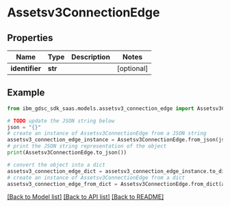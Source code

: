 # Assetsv3ConnectionEdge


## Properties

Name | Type | Description | Notes
------------ | ------------- | ------------- | -------------
**identifier** | **str** |  | [optional] 

## Example

```python
from ibm_gdsc_sdk_saas.models.assetsv3_connection_edge import Assetsv3ConnectionEdge

# TODO update the JSON string below
json = "{}"
# create an instance of Assetsv3ConnectionEdge from a JSON string
assetsv3_connection_edge_instance = Assetsv3ConnectionEdge.from_json(json)
# print the JSON string representation of the object
print(Assetsv3ConnectionEdge.to_json())

# convert the object into a dict
assetsv3_connection_edge_dict = assetsv3_connection_edge_instance.to_dict()
# create an instance of Assetsv3ConnectionEdge from a dict
assetsv3_connection_edge_from_dict = Assetsv3ConnectionEdge.from_dict(assetsv3_connection_edge_dict)
```
[[Back to Model list]](../README.md#documentation-for-models) [[Back to API list]](../README.md#documentation-for-api-endpoints) [[Back to README]](../README.md)


